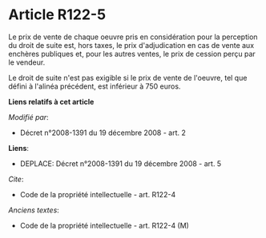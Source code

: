 # Article R122-5

Le prix de vente de chaque oeuvre pris en considération pour la perception du droit de suite est, hors taxes, le prix
d'adjudication en cas de vente aux enchères publiques et, pour les autres ventes, le prix de cession perçu par le vendeur.

Le droit de suite n'est pas exigible si le prix de vente de l'oeuvre, tel que défini à l'alinéa précédent, est inférieur à
750 euros.

**Liens relatifs à cet article**

_Modifié par_:

  - Décret n°2008-1391 du 19 décembre 2008 - art. 2

**Liens**:

  - DEPLACE: Décret n°2008-1391 du 19 décembre 2008 - art. 5

_Cite_:

  - Code de la propriété intellectuelle - art. R122-4

_Anciens textes_:

  - Code de la propriété intellectuelle - art. R122-4 (M)
